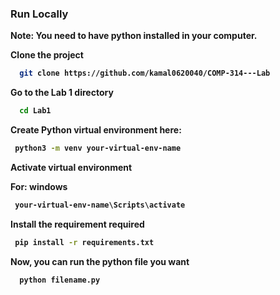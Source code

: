 ### Run Locally

<strong>Note: You need to have python installed in your computer.<strong>

Clone the project

```bash
  git clone https://github.com/kamal0620040/COMP-314---Lab
```

Go to the Lab 1 directory

```bash
  cd Lab1
```

Create Python virtual environment here:
 
 ```bash
  python3 -m venv your-virtual-env-name
 ```

Activate virtual environment

For: windows
 ```bash
  your-virtual-env-name\Scripts\activate
 ```

Install the requirement required

 ```bash
  pip install -r requirements.txt
 ```

Now, you can run the python file you want

```bash
  python filename.py
```
